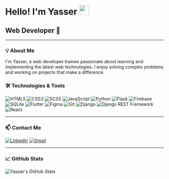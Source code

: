 # Hello! I'm Yasser <img src="https://images.emojiterra.com/google/noto-emoji/unicode-15/animated/1f44b.gif" width="30px">

## Web Developer 🎨
---

### 💡 About Me

I'm Yasser, a web developer trainee passionate about learning and implementing the latest web technologies. I enjoy solving complex problems and working on projects that make a difference.


### 🛠️ Technologies & Tools

<p align="left">
  <img src="https://img.shields.io/badge/HTML5-E34F26?style=for-the-badge&logo=html5&logoColor=white" alt="HTML5">
  <img src="https://img.shields.io/badge/CSS3-1572B6?style=for-the-badge&logo=css3&logoColor=white" alt="CSS3">
  <img src="https://img.shields.io/badge/SCSS-CC6699?style=for-the-badge&logo=sass&logoColor=white" alt="SCSS">
  <img src="https://img.shields.io/badge/JavaScript-F7DF1E?style=for-the-badge&logo=javascript&logoColor=black" alt="JavaScript">
  <img src="https://img.shields.io/badge/Python-3776AB?style=for-the-badge&logo=python&logoColor=white" alt="Python">
  <img src="https://img.shields.io/badge/Flask-000000?style=for-the-badge&logo=flask&logoColor=white" alt="Flask">
  <img src="https://img.shields.io/badge/Firebase-FFCA28?style=for-the-badge&logo=firebase&logoColor=black" alt="Firebase">
  <img src="https://img.shields.io/badge/SQLite-003B57?style=for-the-badge&logo=sqlite&logoColor=white" alt="SQLite">
  <img src="https://img.shields.io/badge/Flutter-02569B?style=for-the-badge&logo=flutter&logoColor=white" alt="Flutter">
  <img src="https://img.shields.io/badge/Figma-F24E1E?style=for-the-badge&logo=figma&logoColor=white" alt="Figma">
  <img src="https://img.shields.io/badge/Git-F05032?style=for-the-badge&logo=git&logoColor=white" alt="Git">
  <img src="https://img.shields.io/badge/Django-092E20?style=for-the-badge&logo=django&logoColor=white" alt="Django">
  <img src="https://img.shields.io/badge/Django%20REST%20Framework-092E20?style=for-the-badge&logo=django" alt="Django REST Framework">
  <img src="https://img.shields.io/badge/React-61DAFB?style=for-the-badge&logo=react&logoColor=black" alt="React">
</p>

---

### 📫 Contact Me

<p align="left">
  <a href="https://www.linkedin.com/in/yasser-darce-mairena-00917126b/"><img alt="LinkedIn" src="https://img.shields.io/badge/LinkedIn-Yasser%20Darce-0077B5?style=for-the-badge&logo=linkedin&logoColor=white"></a>
  <a href="mailto:yasserdarce15@gmail.com"><img alt="Gmail" src="https://img.shields.io/badge/Gmail-yasserdarce15@gmail.com-D14836?style=for-the-badge&logo=gmail&logoColor=white"></a>
</p>

---

### 📈 GitHub Stats

![Yasser's GitHub Stats](https://github-readme-stats.vercel.app/api?username=D-Maysena&show_icons=true&hide_border=true&theme=radical)

